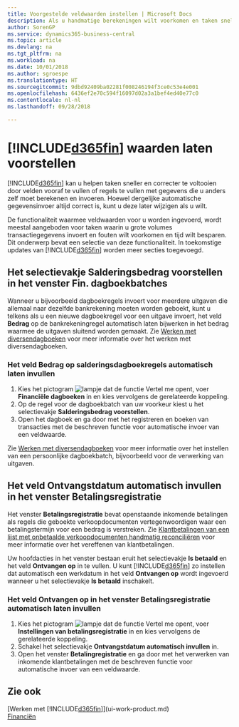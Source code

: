 ```yaml
---
title: Voorgestelde veldwaarden instellen | Microsoft Docs
description: Als u handmatige berekeningen wilt voorkomen en taken snel en accuraat wilt voltooien, kunt u automatische gegevensinvoer instellen, zodat Business Central geselecteerde velden invult.
author: SorenGP
ms.service: dynamics365-business-central
ms.topic: article
ms.devlang: na
ms.tgt_pltfrm: na
ms.workload: na
ms.date: 10/01/2018
ms.author: sgroespe
ms.translationtype: HT
ms.sourcegitcommit: 9dbd92409ba02281f008246194f3ce0c53e4e001
ms.openlocfilehash: 6436ef2e70c594f16097d02a3a1bef4ed40e77c0
ms.contentlocale: nl-nl
ms.lasthandoff: 09/28/2018

---
```

# <a name="letting-included365finincludesd365finmdmd-suggest-values"></a>[!INCLUDE[d365fin](includes/d365fin_md.md)] waarden laten voorstellen
[!INCLUDE[d365fin](includes/d365fin_md.md)] kan u helpen taken sneller en correcter te voltooien door velden vooraf te vullen of regels te vullen met gegevens die u anders zelf moet berekenen en invoeren. Hoewel dergelijke automatische gegevensinvoer altijd correct is, kunt u deze later wijzigen als u wilt.

De functionaliteit waarmee veldwaarden voor u worden ingevoerd, wordt meestal aangeboden voor taken waarin u grote volumes transactiegegevens invoert en fouten wilt voorkomen en tijd wilt besparen. Dit onderwerp bevat een selectie van deze functionaliteit. In toekomstige updates van [!INCLUDE[d365fin](includes/d365fin_md.md)] worden meer secties toegevoegd.

## <a name="the-suggest-balancing-amount-check-box-in-the-general-journal-batches-window"></a>Het selectievakje **Salderingsbedrag voorstellen** in het venster **Fin. dagboekbatches**
Wanneer u bijvoorbeeld dagboekregels invoert voor meerdere uitgaven die allemaal naar dezelfde bankrekening moeten worden geboekt, kunt u telkens als u een nieuwe dagboekregel voor een uitgave invoert, het veld **Bedrag** op de bankrekeningregel automatisch laten bijwerken in het bedrag waarmee de uitgaven sluitend worden gemaakt. Zie [Werken met diversendagboeken](ui-work-general-journals.md) voor meer informatie over het werken met diversendagboeken.

### <a name="to-have-the-amount-field-on-balancing-general-journal-lines-filled-automatically"></a>Het veld **Bedrag** op salderingsdagboekregels automatisch laten invullen
1. Kies het pictogram ![lampje dat de functie Vertel me opent](media/ui-search/search_small.png "Vertel me wat u wilt doen"), voer **Financiële dagboeken** in en kies vervolgens de gerelateerde koppeling.
2. Op de regel voor de dagboekbatch van uw voorkeur kiest u het selectievakje **Salderingsbedrag voorstellen**.
3. Open het dagboek en ga door met het registreren en boeken van transacties met de beschreven functie voor automatische invoer van een veldwaarde.       

Zie [Werken met diversendagboeken](ui-work-general-journals.md) voor meer informatie over het instellen van een persoonlijke dagboekbatch, bijvoorbeeld voor de verwerking van uitgaven.

## <a name="the-automatically-fill-date-received-field-in-the-payment-registration-window"></a>Het veld **Ontvangstdatum automatisch invullen** in het venster **Betalingsregistratie**
Het venster **Betalingsregistratie** bevat openstaande inkomende betalingen als regels die geboekte verkoopdocumenten vertegenwoordigen waar een betalingstermijn voor een bedrag is verstreken. Zie [Klantbetalingen van een lijst met onbetaalde verkoopdocumenten handmatig reconciliëren](receivables-how-reconcile-customer-payments-list-unpaid-sales-documents.md) voor meer informatie over het vereffenen van klantbetalingen.

Uw hoofdacties in het venster bestaan eruit het selectievakje **Is betaald** en het veld **Ontvangen op** in te vullen. U kunt [!INCLUDE[d365fin](includes/d365fin_md.md)] zo instellen dat automatisch een werkdatum in het veld **Ontvangen op** wordt ingevoerd wanneer u het selectievakje **Is betaald** inschakelt.

### <a name="to-have-the-date-received-field-in-the-payment-registration-window-filled-automatically"></a>Het veld **Ontvangen op** in het venster **Betalingsregistratie** automatisch laten invullen
1. Kies het pictogram ![lampje dat de functie Vertel me opent](media/ui-search/search_small.png "Vertel me wat u wilt doen"), voer **Instellingen van betalingsregistratie** in en kies vervolgens de gerelateerde koppeling.
2. Schakel het selectievakje **Ontvangstdatum automatisch invullen** in.
3. Open het venster **Betalingregistratie** en ga door met het verwerken van inkomende klantbetalingen met de beschreven functie voor automatische invoer van een veldwaarde.

## <a name="see-also"></a>Zie ook
[Werken met [!INCLUDE[d365fin](includes/d365fin_md.md)]](ui-work-product.md)  
[Financiën](finance.md)

